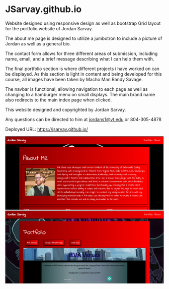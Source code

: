 # JSarvay.github.io

Website designed using responsive design as well as bootstrap Grid layout for the portfolio website of Jordan Sarvay.

The about me page is designed to utilize a jumbotron to include a picture of Jordan as well as a general bio.

The contact form allows for three different areas of submission, including name, email, and a brief message describing what I can help them with.

The final portfolio section is where different projects i have worked on can be displayed. As this section is light in content and being developed for this course, all images have been taken by Macho Man Randy Savage.

The navbar is functional, allowing navigation to each page as well as changing to a hamburger menu on small displays. The main brand name also redirects to the main index page when clicked.

This website designed and copyrighted by Jordan Sarvay.

Any questions can be directed to him at jordans1@vt.edu or 804-305-4878

Deployed URL: https://jsarvay.github.io/

![landing](./images/landing.png)
![portfolio](./images/portfolio.png)